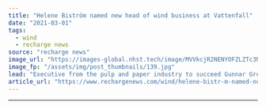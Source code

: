 ```yaml
---
title: "Helene Biström named new head of wind business at Vattenfall"
date: "2021-03-01"
tags: 
  - wind
  - recharge news
source: "recharge news"
image_url: "https://images-global.nhst.tech/image/MVVkcjR2NENYOFZLZTc3NmRrUWFqOE1ZMjVjaXdZcmhETSt6L0s3dm1qdz0=/nhst/binary/55013fb51e5e5ff7d6950da2890d152a"
image_fp: "/assets/img/post_thumbnails/139.jpg"
lead: "Executive from the pulp and paper industry to succeed Gunnar Groebler at Swedish utility"
article_url: "https://www.rechargenews.com/wind/helene-bistr-m-named-new-head-of-wind-business-at-vattenfall/2-1-971867"
---
```


---
